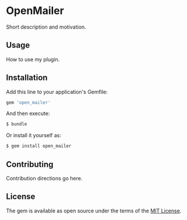# OpenMailer
Short description and motivation.

## Usage
How to use my plugin.

## Installation
Add this line to your application's Gemfile:

```ruby
gem 'open_mailer'
```

And then execute:
```bash
$ bundle
```

Or install it yourself as:
```bash
$ gem install open_mailer
```

## Contributing
Contribution directions go here.

## License
The gem is available as open source under the terms of the [MIT License](https://opensource.org/licenses/MIT).
